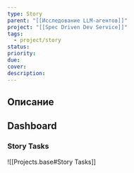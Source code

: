 ```yaml
---
type: Story
parent: "[[Исследование LLM-агентов]]"
project: "[[Spec Driven Dev Service]]"
tags:
  - project/story
status:
priority:
due:
cover:
description:
---
```

## Описание



## Dashboard

### Story Tasks

![[Projects.base#Story Tasks]]
